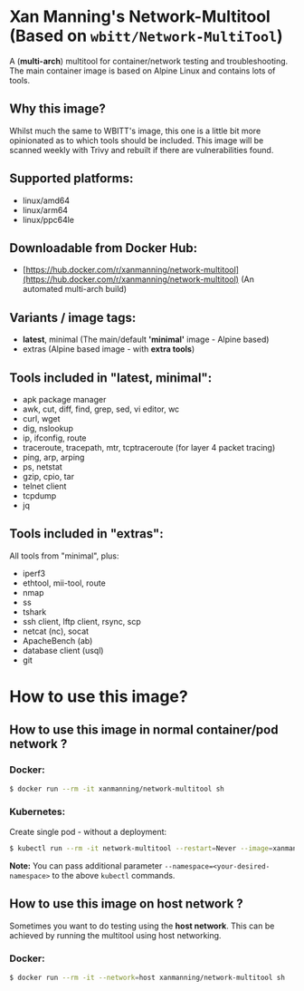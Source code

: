 # Xan Manning's Network-Multitool (Based on `wbitt/Network-MultiTool`)

A (**multi-arch**) multitool for container/network testing and troubleshooting.
The main container image is based on Alpine Linux and contains lots of tools.

## Why this image?

Whilst much the same to WBITT's image, this one is a little bit more
opinionated as to which tools should be included. This image will be scanned
weekly with Trivy and rebuilt if there are vulnerabilities found.

## Supported platforms:

- linux/amd64
- linux/arm64
- linux/ppc64le

## Downloadable from Docker Hub:

- [https://hub.docker.com/r/xanmanning/network-multitool](https://hub.docker.com/r/xanmanning/network-multitool) (An automated multi-arch build)

## Variants / image tags:

- **latest**, minimal (The main/default **'minimal'** image - Alpine based)
- extras (Alpine based image - with **extra tools**)

## Tools included in "latest, minimal":

- apk package manager
- awk, cut, diff, find, grep, sed, vi editor, wc
- curl, wget
- dig, nslookup
- ip, ifconfig, route
- traceroute, tracepath, mtr, tcptraceroute (for layer 4 packet tracing)
- ping, arp, arping
- ps, netstat
- gzip, cpio, tar
- telnet client
- tcpdump
- jq

## Tools included in "extras":

All tools from "minimal", plus:

- iperf3
- ethtool, mii-tool, route
- nmap
- ss
- tshark
- ssh client, lftp client, rsync, scp
- netcat (nc), socat
- ApacheBench (ab)
- database client (usql)
- git

# How to use this image?

## How to use this image in normal **container/pod network** ?

### Docker:

```bash
$ docker run --rm -it xanmanning/network-multitool sh
```


### Kubernetes:

Create single pod - without a deployment:

```bash
$ kubectl run --rm -it network-multitool --restart=Never --image=xanmanning/network-multitool -- sh
```

**Note:** You can pass additional parameter `--namespace=<your-desired-namespace>` to the above `kubectl` commands.


## How to use this image on **host network** ?

Sometimes you want to do testing using the **host network**.  This can be achieved by running the multitool using host networking.


### Docker:

```bash
$ docker run --rm -it --network=host xanmanning/network-multitool sh
```
